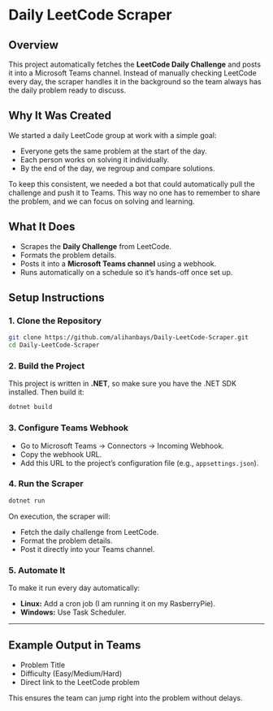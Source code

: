 # Daily LeetCode Scraper

## Overview
This project automatically fetches the **LeetCode Daily Challenge** and posts it into a Microsoft Teams channel. Instead of manually checking LeetCode every day, the scraper handles it in the background so the team always has the daily problem ready to discuss.

## Why It Was Created
We started a daily LeetCode group at work with a simple goal:
- Everyone gets the same problem at the start of the day.  
- Each person works on solving it individually.  
- By the end of the day, we regroup and compare solutions.  

To keep this consistent, we needed a bot that could automatically pull the challenge and push it to Teams. This way no one has to remember to share the problem, and we can focus on solving and learning.

## What It Does
- Scrapes the **Daily Challenge** from LeetCode.  
- Formats the problem details.  
- Posts it into a **Microsoft Teams channel** using a webhook.  
- Runs automatically on a schedule so it’s hands-off once set up.  

## Setup Instructions

### 1. Clone the Repository
```bash
git clone https://github.com/alihanbays/Daily-LeetCode-Scraper.git
cd Daily-LeetCode-Scraper
```

### 2. Build the Project
This project is written in **.NET**, so make sure you have the .NET SDK installed. Then build it:
```bash
dotnet build
```

### 3. Configure Teams Webhook
- Go to Microsoft Teams → Connectors → Incoming Webhook.  
- Copy the webhook URL.  
- Add this URL to the project’s configuration file (e.g., `appsettings.json`).  

### 4. Run the Scraper
```bash
dotnet run
```

On execution, the scraper will:
- Fetch the daily challenge from LeetCode.  
- Format the problem details.  
- Post it directly into your Teams channel.  

### 5. Automate It
To make it run every day automatically:
- **Linux:** Add a cron job (I am running it on my RasberryPie).
- **Windows:** Use Task Scheduler.  

---

## Example Output in Teams
- Problem Title  
- Difficulty (Easy/Medium/Hard)  
- Direct link to the LeetCode problem  

This ensures the team can jump right into the problem without delays.
